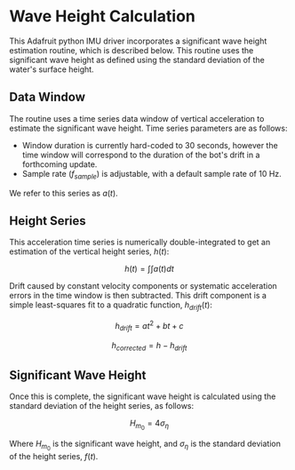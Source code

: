 # Wave Height Calculation

This Adafruit python IMU driver incorporates a significant wave height estimation routine, which is described below.  This routine uses the significant wave height as defined using the standard deviation of the water's surface height.

## Data Window

The routine uses a time series data window of vertical acceleration to estimate the significant wave height.  Time series parameters are as follows:

* Window duration is currently hard-coded to 30 seconds, however the time window will correspond to the duration of the bot's drift in a forthcoming update.
* Sample rate ($f_{sample}$) is adjustable, with a default sample rate of 10 Hz.

We refer to this series as $a(t)$.

## Height Series

This acceleration time series is numerically double-integrated to get an estimation of the vertical height series, $h(t)$:

$$h(t) = \int{\int{a(t)dt}}$$

Drift caused by constant velocity components or systematic acceleration errors in the time window is then subtracted. This drift component is a simple least-squares fit to a quadratic function, $h_{drift}(t)$:

$$h_{drift} = at^2 + bt + c$$

$$h_{corrected} = h - h_{drift}$$

## Significant Wave Height

Once this is complete, the significant wave height is calculated using the standard deviation of the height series, as follows:

$$ H_{m_0} = 4\sigma_\eta $$

Where $H_{m_0}$ is the significant wave height, and $\sigma_\eta$ is the standard deviation of the height series, $f(t)$.

